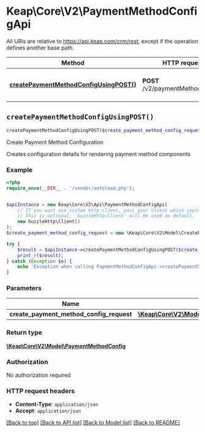 # Keap\Core\V2\PaymentMethodConfigApi

All URIs are relative to https://api.keap.com/crm/rest, except if the operation defines another base path.

| Method | HTTP request | Description |
| ------------- | ------------- | ------------- |
| [**createPaymentMethodConfigUsingPOST()**](PaymentMethodConfigApi.md#createPaymentMethodConfigUsingPOST) | **POST** /v2/paymentMethodConfigs | Create Payment Method Configuration |


## `createPaymentMethodConfigUsingPOST()`

```php
createPaymentMethodConfigUsingPOST($create_payment_method_config_request): \Keap\Core\V2\Model\PaymentMethodConfig
```

Create Payment Method Configuration

Creates configuration details for rendering payment method components

### Example

```php
<?php
require_once(__DIR__ . '/vendor/autoload.php');


$apiInstance = new Keap\Core\V2\Api\PaymentMethodConfigApi(
    // If you want use custom http client, pass your client which implements `GuzzleHttp\ClientInterface`.
    // This is optional, `GuzzleHttp\Client` will be used as default.
    new GuzzleHttp\Client()
);
$create_payment_method_config_request = new \Keap\Core\V2\Model\CreatePaymentMethodConfigRequest(); // \Keap\Core\V2\Model\CreatePaymentMethodConfigRequest | request

try {
    $result = $apiInstance->createPaymentMethodConfigUsingPOST($create_payment_method_config_request);
    print_r($result);
} catch (Exception $e) {
    echo 'Exception when calling PaymentMethodConfigApi->createPaymentMethodConfigUsingPOST: ', $e->getMessage(), PHP_EOL;
}
```

### Parameters

| Name | Type | Description  | Notes |
| ------------- | ------------- | ------------- | ------------- |
| **create_payment_method_config_request** | [**\Keap\Core\V2\Model\CreatePaymentMethodConfigRequest**](../Model/CreatePaymentMethodConfigRequest.md)| request | |

### Return type

[**\Keap\Core\V2\Model\PaymentMethodConfig**](../Model/PaymentMethodConfig.md)

### Authorization

No authorization required

### HTTP request headers

- **Content-Type**: `application/json`
- **Accept**: `application/json`

[[Back to top]](#) [[Back to API list]](../../README.md#endpoints)
[[Back to Model list]](../../README.md#models)
[[Back to README]](../../README.md)
